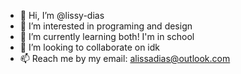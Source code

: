 - 👋 Hi, I’m @lissy-dias
- 👀 I’m interested in programing and design
- 🌱 I’m currently learning both! I'm in school
- 💞️ I’m looking to collaborate on idk
- 📫 Reach me by my email: alissadias@outlook.com

<!---
lissy-dias/lissy-dias is a ✨ special ✨ repository because its `README.md` (this file) appears on your GitHub profile.
You can click the Preview link to take a look at your changes.
--->
